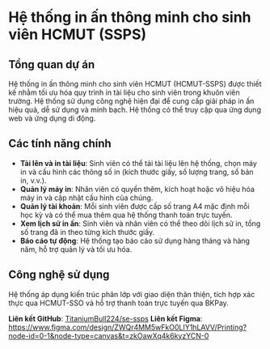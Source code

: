 # Hệ thống in ấn thông minh cho sinh viên HCMUT (SSPS)

## Tổng quan dự án
Hệ thống in ấn thông minh cho sinh viên HCMUT (HCMUT-SSPS) được thiết kế nhằm tối ưu hóa quy trình in tài liệu cho sinh viên trong khuôn viên trường. 
Hệ thống sử dụng công nghệ hiện đại để cung cấp giải pháp in ấn hiệu quả, dễ sử dụng và minh bạch. Hệ thống có thể truy cập qua ứng dụng web và ứng dụng di động.

## Các tính năng chính
- **Tải lên và in tài liệu**: Sinh viên có thể tải tài liệu lên hệ thống, chọn máy in và cấu hình các thông số in (kích thước giấy, số lượng trang, số bản in, v.v.).
- **Quản lý máy in**: Nhân viên có quyền thêm, kích hoạt hoặc vô hiệu hóa máy in và cập nhật cấu hình của chúng.
- **Quản lý tài khoản**: Mỗi sinh viên được cấp số trang A4 mặc định mỗi học kỳ và có thể mua thêm qua hệ thống thanh toán trực tuyến.
- **Xem lịch sử in ấn**: Sinh viên và nhân viên có thể theo dõi lịch sử in, tổng số trang đã in theo từng kích thước giấy.
- **Báo cáo tự động**: Hệ thống tạo báo cáo sử dụng hàng tháng và hàng năm, hỗ trợ quản lý và tối ưu hóa.

## Công nghệ sử dụng
Hệ thống áp dụng kiến trúc phân lớp với giao diện thân thiện, tích hợp xác thực qua HCMUT-SSO và hỗ trợ thanh toán trực tuyến qua BKPay.

**Liên kết GitHub**: [TitaniumBull224/se-ssps](https://github.com/TitaniumBull224/se-ssps.git)
**Liên kết Figma**: https://www.figma.com/design/ZWQr4MM5wFkO0LIY1hLAVV/Printing?node-id=0-1&node-type=canvas&t=zkOawXq4k6kyzYCN-0 



 
